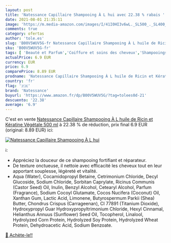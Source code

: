 ```yaml
---
layout: post
title: 'Natessance Capillaire Shampooing À L hui avec 22.38 % rabais '
date: 2021-08-01 21:35:11
image: 'https://m.media-amazon.com/images/I/41I0HI3v6wL._SL500_._SL400_.jpg'
comments: true
category: ofertas
author: 'tole.es'
slug: 'B00V5WUV5G-fr Natessance Capillaire Shampooing À L huile de Ricin et...'
sku: 'B00V5WUV5G-fr'
tags: [ 'Beauté et Parfum','Coiffure et soins des cheveux','Shampooings','Soins des cheveux','natessance', ]
actualPrice: 6.9 EUR
currency: EUR
price: 6.9
comparePrice: 8.89 EUR
prodname: 'Natessance Capillaire Shampooing À L huile de Ricin et Kératine Végétale 500 ml'
country: 'fr'
flag: '🇫🇷'
brand: 'Natessance'
buyurl: 'https://www.amazon.fr/dp/B00V5WUV5G/?tag=tolees0d-21'
descuento: '22.38'
average: '6.9'
---
```


C'est en vente [Natessance Capillaire Shampooing À L huile de Ricin et Kératine Végétale 500 ml](https://www.amazon.fr/dp/B00V5WUV5G/?tag=tolees0d-21)  à  22.38 % de réduction, prix final  6.9 EUR (original: 8.89 EUR) ici:

[![Natessance Capillaire Shampooing À L hui](https://m.media-amazon.com/images/I/41I0HI3v6wL._SL500_._SL400_.jpg)](https://www.amazon.fr/dp/B00V5WUV5G/?tag=tolees0d-21)

ℹ️:

- Appréciez la douceur de ce shampooing fortifiant et réparateur.
- De texture onctueuse, il nettoie avec efficacité les cheveux tout en leur apportant souplesse, légèreté et vitalité.
- Aqua (Water), Cocamidopropyl Betaine, Cetrimonium Chloride, Decyl Glucoside, Sodium Chloride, Sorbitan Caprylate, Ricinus Communis (Castor Seed) Oil, Inulin, Benzyl Alcohol, Cetearyl Alcohol, Parfum (Fragrance), Sodium Cocoyl Glutamate, Cocos Nucifera (Coconut) Oil, Xanthan Gum, Lactic Acid, Limonene, Butyrospermum Parkii (Shea) Butter, Chondrus Crispus (Carrageenan), CI 77891 (Titanium Dioxide), Hydroxypropyl Guar Hydroxypropyltrimonium Chloride, Hexyl Cinnamal, Helianthus Annuus (Sunflower) Seed Oil, Tocopherol, Linalool, Hydrolyzed Corn Protein, Hydrolyzed Soy Protein, Hydrolyzed Wheat Protein, Dehydroacetic Acid, Sodium Benzoate.

[🛒 Achète-le!!](https://www.amazon.fr/dp/B00V5WUV5G/?tag=tolees0d-21)
